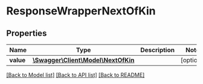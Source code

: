 # ResponseWrapperNextOfKin

## Properties
Name | Type | Description | Notes
------------ | ------------- | ------------- | -------------
**value** | [**\Swagger\Client\Model\NextOfKin**](NextOfKin.md) |  | [optional] 

[[Back to Model list]](../../README.md#documentation-for-models) [[Back to API list]](../../README.md#documentation-for-api-endpoints) [[Back to README]](../../README.md)

